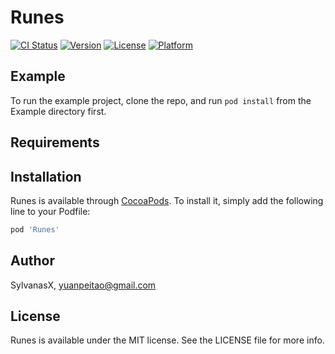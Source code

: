# Runes

[![CI Status](http://img.shields.io/travis/SylvanasX/Runes.svg?style=flat)](https://travis-ci.org/SylvanasX/Runes)
[![Version](https://img.shields.io/cocoapods/v/Runes.svg?style=flat)](http://cocoapods.org/pods/Runes)
[![License](https://img.shields.io/cocoapods/l/Runes.svg?style=flat)](http://cocoapods.org/pods/Runes)
[![Platform](https://img.shields.io/cocoapods/p/Runes.svg?style=flat)](http://cocoapods.org/pods/Runes)

## Example

To run the example project, clone the repo, and run `pod install` from the Example directory first.

## Requirements

## Installation

Runes is available through [CocoaPods](http://cocoapods.org). To install
it, simply add the following line to your Podfile:

```ruby
pod 'Runes'
```

## Author

SylvanasX, yuanpeitao@gmail.com

## License

Runes is available under the MIT license. See the LICENSE file for more info.

